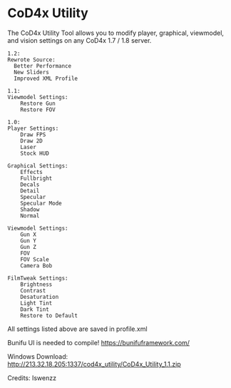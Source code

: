 # CoD4x Utility

The CoD4x Utility Tool allows you to modify player, graphical, viewmodel, and vision settings on any CoD4x 1.7 / 1.8 server.

```
1.2:
Rewrote Source:
  Better Performance
  New Sliders
  Improved XML Profile

1.1:
Viewmodel Settings:
	Restore Gun
	Restore FOV

1.0:
Player Settings:
    Draw FPS
    Draw 2D
    Laser
    Stock HUD

Graphical Settings:
    Effects
    Fullbright
    Decals
    Detail
    Specular
    Specular Mode
    Shadow
    Normal

Viewmodel Settings:
    Gun X
    Gun Y
    Gun Z
    FOV
    FOV Scale
    Camera Bob

FilmTweak Settings:
    Brightness
    Contrast
    Desaturation
    Light Tint
    Dark Tint
    Restore to Default
```

All settings listed above are saved in profile.xml

Bunifu UI is needed to compile! https://bunifuframework.com/

Windows Download: http://213.32.18.205:1337/cod4x_utility/CoD4x_Utility_1.1.zip

Credits: Iswenzz
